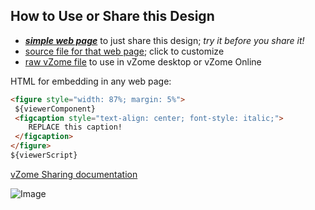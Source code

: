 
## How to Use or Share this Design

 - [***simple web page***](<${siteUrl}/${assetPath}>) to just share this design; *try it before you share it!*
 - [source file for that web page](<${indexSrcUrl}>); click to customize
 - [raw vZome file](<${rawUrl}>) to use in vZome desktop or vZome Online
 
 HTML for embedding in any web page:
 ```html
<figure style="width: 87%; margin: 5%">
  ${viewerComponent}
  <figcaption style="text-align: center; font-style: italic;">
     REPLACE this caption!
  </figcaption>
</figure>
${viewerScript}
 ```

[vZome Sharing documentation](https://vzome.github.io/vzome/sharing.html#how-it-works)

![Image](<${imageFile}>)

